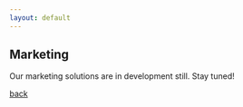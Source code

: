 ```yaml
---
layout: default
---
```


## Marketing

Our marketing solutions are in development still. Stay tuned!

[back](./)
